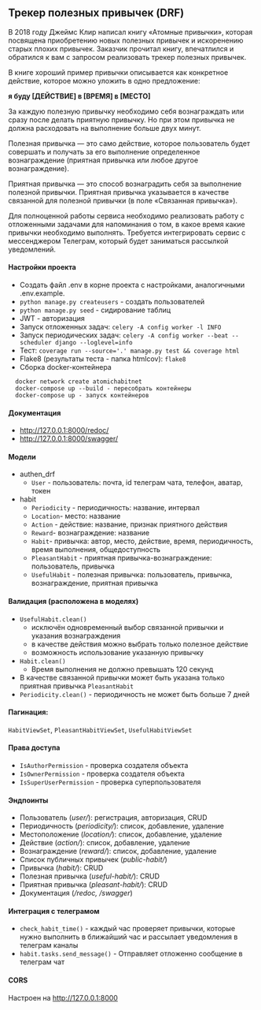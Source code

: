 ## Трекер полезных привычек (DRF)

В 2018 году Джеймс Клир написал книгу «Атомные привычки», которая посвящена приобретению новых полезных привычек и искоренению старых плохих привычек. Заказчик прочитал книгу, впечатлился и обратился к вам с запросом реализовать трекер полезных привычек.

В книге хороший пример привычки описывается как конкретное действие, которое можно уложить в одно предложение:

**я буду [ДЕЙСТВИЕ] в [ВРЕМЯ] в [МЕСТО]**

За каждую полезную привычку необходимо себя вознаграждать или сразу после делать приятную привычку. Но при этом привычка не должна расходовать на выполнение больше двух минут.

Полезная привычка — это само действие, которое пользователь будет совершать и получать за его выполнение определенное вознаграждение (приятная привычка или любое другое вознаграждение).

Приятная привычка — это способ вознаградить себя за выполнение полезной привычки. Приятная привычка указывается в качестве связанной для полезной привычки (в поле «Связанная привычка»).

Для полноценной работы сервиса необходимо реализовать работу с отложенными задачами для напоминания о том, в какое время какие привычки необходимо выполнять.
Требуется интегрировать сервис с мессенджером Телеграм, который будет заниматься рассылкой уведомлений.

#### Настройки проекта
+ Создать файл .env в корне проекта с настройками, аналогичными .env.example.
+ ``python manage.py createusers`` - создать пользователей
+ ``python manage.py seed`` - сидирование таблиц
+ JWT - авторизация
+ Запуск отложенных задач: ``celery -A config worker -l INFO``
+ Запуск периодических задач: ``celery -A config worker --beat --scheduler django --loglevel=info``
+ Тест: ``coverage run --source='.' manage.py test && coverage html``
+ Flake8 (результаты теста - папка htmlcov): ``flake8``
+ Сборка docker-контейнера
```
  docker network create atomichabitnet
  docker-compose up --build - пересобрать контейнеры
  docker-compose up - запуск контейнеров
```

#### Документация
+ http://127.0.0.1:8000/redoc/
+ http://127.0.0.1:8000/swagger/

#### Модели
+ authen_drf
    * ``User`` - пользователь: почта, id телеграм чата, телефон, аватар, токен
+ habit
    * ``Periodicity`` - периодичность: название, интервал
    * ``Location``- место: название
    * ``Action`` - действие: название, признак приятного действия
    * ``Reward``- вознаграждение: название
    * ``Habit``- привычка: автор, место, действие, время, периодичность, время выполнения, общедоступность
    * ``PleasantHabit`` - приятная привычка-вознаграждение: пользователь, привычка
    * ``UsefulHabit`` - полезная привычка: пользователь, привычка, вознаграждение, приятная привычка
  
#### Валидация (расположена в моделях)
* ``UsefulHabit.clean()``
  + исключён одновременный выбор связанной привычки и указания вознаграждения 
  + в качестве действия можно выбрать только полезное действие
  + возможность использование указанную привычку
* ``Habit.clean()``
  + Время выполнения не должно превышать 120 секунд
* В качестве связанной привычки может быть указана только приятная привычка ``PleasantHabit``
* ``Periodicity.clean()`` - периодичность не может быть больше 7 дней

#### Пагинация:
``HabitViewSet``, ``PleasantHabitViewSet``, ``UsefulHabitViewSet``

#### Права доступа
+ ``IsAuthorPermission`` - проверка создателя объекта
+ ``IsOwnerPermission`` - проверка создателя объекта
+ ``IsSuperUserPermission`` - проверка суперпользователя

#### Эндпоинты
+ Пользователь (*user/*): регистрация, авторизация, CRUD
+ Периодичность (*periodicity/*): список, добавление, удаление
+ Местоположение (*location/*): список, добавление, удаление
+ Действие (*action/*): список, добавление, удаление
+ Вознаграждение (*reward/*): список, добавление, удаление
+ Список публичных привычек (*public-habit/*)
+ Привычка (*habit/*): CRUD
+ Полезная привычка (*useful-habit/*): CRUD
+ Приятная привычка (*pleasant-habit/*): CRUD
+ Документация (*/redoc, /swagger*) 

#### Интеграция с телеграмом
+ ``check_habit_time()`` - каждый час проверяет привычки, которые нужно выполнить в ближайший час и рассылает уведомления в телеграм каналы
+ ``habit.tasks.send_message()`` - Отправляет отложенно сообщение в телеграм чат

#### CORS
Настроен на http://127.0.0.1:8000


